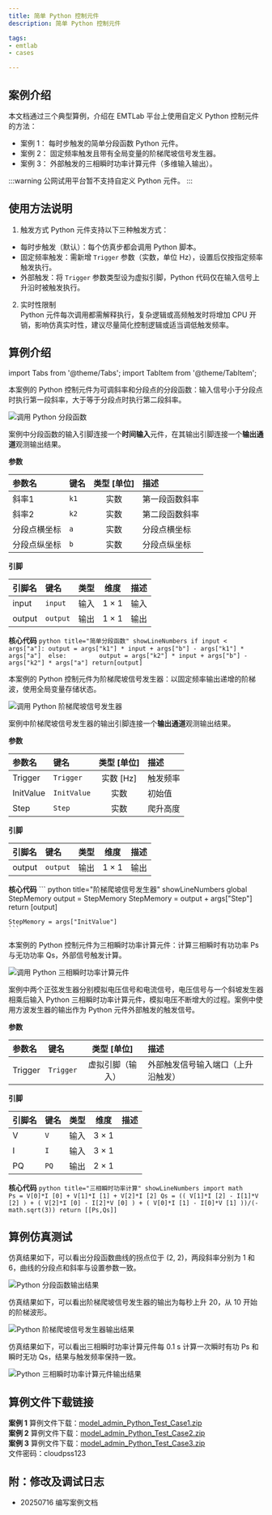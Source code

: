 ```yaml
---
title: 简单 Python 控制元件
description: 简单 Python 控制元件

tags:
- emtlab
- cases

---
```


## 案例介绍
本文档通过三个典型算例，介绍在 EMTLab 平台上使用自定义 Python 控制元件的方法：
- 案例 1： 每时步触发的简单分段函数 Python 元件。 
- 案例 2： 固定频率触发且带有全局变量的阶梯爬坡信号发生器。
- 案例 3： 外部触发的三相瞬时功率计算元件（多维输入输出）。  

:::warning
公网试用平台暂不支持自定义 Python 元件。
:::

## 使用方法说明
1. 触发方式
Python 元件支持以下三种触发方式：
- 每时步触发（默认）：每个仿真步都会调用 Python 脚本。
- 固定频率触发：需新增 `Trigger` 参数（实数，单位 Hz），设置后仅按指定频率触发执行。
- 外部触发：将 `Trigger` 参数类型设为虚拟引脚，Python 代码仅在输入信号上升沿时被触发执行。
2. 实时性限制  
Python 元件每次调用都需解释执行，复杂逻辑或高频触发时将增加 CPU 开销，影响仿真实时性，建议尽量简化控制逻辑或适当调低触发频率。

## 算例介绍
import Tabs from '@theme/Tabs';
import TabItem from '@theme/TabItem';

<Tabs>
<TabItem value="case1" label="案例 1：简单分段函数">
本案例的 Python 控制元件为可调斜率和分段点的分段函数：输入信号小于分段点时执行第一段斜率，大于等于分段点时执行第二段斜率。

![调用 Python 分段函数](./simple_python_control_std_piecewise_function.png "调用 Python 分段函数")

案例中分段函数的输入引脚连接一个**时间输入**元件，在其输出引脚连接一个**输出通道**观测输出结果。

**参数**

| 参数名 | 键名 | 类型 [单位] | 描述 |
|:------ |:---- |:-----------:|:---- |
|斜率1	|`k1`	|实数|	第一段函数斜率|
|斜率2	|`k2`	|实数|	第二段函数斜率|
|分段点横坐标|	`a`|	实数|	分段点横坐标|
|分段点纵坐标|	`b`|	实数|	分段点纵坐标|

**引脚**

| 引脚名 | 键名 | 类型 | 维度 | 描述 |
|:------ |:---- |:----:|:----:|:---- |
| input |	`input`|	输入|	1 × 1|	输入|
| output |	`output`|	输出|	1 × 1|	输出|

**核心代码**
    ``` python title="简单分段函数" showLineNumbers
    if input < args["a"]:
        output = args["k1"] * input + args["b"] - args["k1"] * args["a"] 
    else:        
        output = args["k2"] * input + args["b"] - args["k2"] * args["a"]
    return[output]
    ```

</TabItem>

<TabItem value="case2" label="案例 2：阶梯爬坡信号发生器">
本案例的 Python 控制元件为阶梯爬坡信号发生器：以固定频率输出递增的阶梯波，使用全局变量存储状态。

![调用 Python 阶梯爬坡信号发生器](./simple_python_control_std_climb_step_signal_generator.png "调用 Python 阶梯爬坡信号发生器")

案例中阶梯爬坡信号发生器的输出引脚连接一个**输出通道**观测输出结果。

**参数**

| 参数名 | 键名 | 类型 [单位] | 描述 |
|:------ |:---- |:-----------:|:---- |
|Trigger	|`Trigger`	|实数 [Hz]	|	触发频率|
|InitValue	|`InitValue`	|实数|	初始值|
|Step|	`Step`|	实数|	爬升高度|

**引脚**

| 引脚名 | 键名 | 类型 | 维度 | 描述 |
|:------ |:---- |:----:|:----:|:---- |
| output |	`output`|	输出|	1 × 1|	输出|

**核心代码**
    ``` python title="阶梯爬坡信号发生器" showLineNumbers
        global StepMemory
        output = StepMemory
        StepMemory = output + args["Step"]
        return [output]

    StepMemory = args["InitValue"]
    ```
</TabItem>

<TabItem value="case3" label="案例 3：三相瞬时功率计算元件">
本案例的 Python 控制元件为三相瞬时功率计算元件：计算三相瞬时有功功率 Ps 与无功功率 Qs，外部信号触发计算。



![调用 Python 三相瞬时功率计算元件](./simple_python_control_std_power_meter.png "调用 Python 三相瞬时功率计算元件")

案例中两个正弦发生器分别模拟电压信号和电流信号，电压信号与一个斜坡发生器相乘后输入 Python 三相瞬时功率计算元件，模拟电压不断增大的过程。案例中使用方波发生器的输出作为 Python 元件外部触发的触发信号。

**参数**

| 参数名 | 键名 | 类型 [单位] | 描述 |
|:------ |:---- |:-----------:|:---- |
|Trigger	|`Trigger`	|虚拟引脚（输入）|外部触发信号输入端口（上升沿触发）|

**引脚**

| 引脚名 | 键名 | 类型 | 维度 | 描述 |
|:------ |:---- |:----:|:----:|:---- |
|V|	`V`|	输入|	3 × 1| |	
|I|	`I`|	输入|	3 × 1| |	
|PQ|`PQ`|	输出|	2 × 1| |


**核心代码**
    ``` python title="三相瞬时功率计算" showLineNumbers
    import math    
    Ps = V[0]*I [0] + V[1]*I [1] + V[2]*I [2]
    Qs = (( V[1]*I [2] - I[1]*V [2] ) + ( V[2]*I [0] - I[2]*V [0] ) + ( V[0]*I [1] - I[0]*V [1] ))/(-math.sqrt(3))
    return [[Ps,Qs]]
    ```
</TabItem>
</Tabs>

## 算例仿真测试
<Tabs>
<TabItem value="case1" label="案例 1：简单分段函数">
仿真结果如下，可以看出分段函数曲线的拐点位于 (2, 2)，两段斜率分别为 1 和 6，曲线的分段点和斜率与设置参数一致。

![Python 分段函数输出结果](./simple_python_control_std_result_1.png "Python 分段函数输出结果")

</TabItem>

<TabItem value="case2" label="案例 2：阶梯爬坡信号发生器">
仿真结果如下，可以看出阶梯爬坡信号发生器的输出为每秒上升 20，从 10 开始的阶梯波形。

![Python 阶梯爬坡信号发生器输出结果](./simple_python_control_std_result_2.png "Python 阶梯爬坡信号发生器输出结果")
</TabItem>

<TabItem value="case3" label="案例 3：三相瞬时功率计算元件">
仿真结果如下，可以看出三相瞬时功率计算元件每 0.1 s 计算一次瞬时有功 Ps 和瞬时无功 Qs，结果与触发频率保持一致。

![Python 三相瞬时功率计算元件输出结果](./simple_python_control_std_result_3.png "Python 三相瞬时功率计算元件输出结果")

</TabItem>

</Tabs>

## 算例文件下载链接
**案例 1** 算例文件下载：[model_admin_Python_Test_Case1.zip](./model_admin_Python_Test_Case1.zip "案例 1 算例文件")  
**案例 2** 算例文件下载：[model_admin_Python_Test_Case2.zip](./model_admin_Python_Test_Case2.zip "案例 2 算例文件")  
**案例 3** 算例文件下载：[model_admin_Python_Test_Case3.zip](./model_admin_Python_Test_Case3.zip "案例 3 算例文件")  
文件密码：cloudpss123

## 附：修改及调试日志
- 20250716 编写案例文档